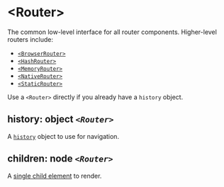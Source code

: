 # &lt;Router>

The common low-level interface for all router components. Higher-level routers include:

- [`<BrowserRouter>`](#browserrouter)
- [`<HashRouter>`](#hashrouter)
- [`<MemoryRouter>`](#memoryrouter)
- [`<NativeRouter>`](#nativerouter)
- [`<StaticRouter>`](#staticrouter)

Use a `<Router>` directly if you already have a `history` object.

## history: object _`<Router>`_

A [`history`](https://github.com/mjackson/history) object to use for navigation.

## children: node _`<Router>`_

A [single child element](https://facebook.github.io/react/docs/react-api.html#react.children.only) to render.

